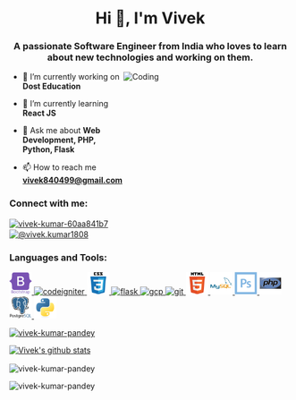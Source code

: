 <h1 align="center">Hi 👋, I'm Vivek</h1>
<h3 align="center">A passionate Software Engineer from India who loves to learn about new technologies and working on them.</h3>

<img align="right" alt="Coding" width="300" height="300" src="https://www.logicwaves.in/images/6.gif">

- 🔭 I’m currently working on **Dost Education**

- 🌱 I’m currently learning **React JS**

- 💬 Ask me about **Web Development, PHP, Python, Flask**

- 📫 How to reach me **vivek840499@gmail.com**

<h3 align="left">Connect with me:</h3>
<p align="left">
<a href="https://linkedin.com/in/vivek-kumar-60aa841b7" target="blank"><img align="center" src="https://raw.githubusercontent.com/rahuldkjain/github-profile-readme-generator/master/src/images/icons/Social/linked-in-alt.svg" alt="vivek-kumar-60aa841b7" height="30" width="40" /></a>
<a href="https://medium.com/@vivek.kumar1808" target="blank"><img align="center" src="https://raw.githubusercontent.com/rahuldkjain/github-profile-readme-generator/master/src/images/icons/Social/medium.svg" alt="@vivek.kumar1808" height="30" width="40" /></a>
</p>

<h3 align="left">Languages and Tools:</h3>
<p align="left"> <a href="https://getbootstrap.com" target="_blank" rel="noreferrer"> <img src="https://raw.githubusercontent.com/devicons/devicon/master/icons/bootstrap/bootstrap-plain-wordmark.svg" alt="bootstrap" width="40" height="40"/> </a> <a href="https://codeigniter.com" target="_blank" rel="noreferrer"> <img src="https://cdn.worldvectorlogo.com/logos/codeigniter.svg" alt="codeigniter" width="40" height="40"/> </a> <a href="https://www.w3schools.com/css/" target="_blank" rel="noreferrer"> <img src="https://raw.githubusercontent.com/devicons/devicon/master/icons/css3/css3-original-wordmark.svg" alt="css3" width="40" height="40"/> </a> <a href="https://flask.palletsprojects.com/" target="_blank" rel="noreferrer"> <img src="https://www.vectorlogo.zone/logos/pocoo_flask/pocoo_flask-icon.svg" alt="flask" width="40" height="40"/> </a> <a href="https://cloud.google.com" target="_blank" rel="noreferrer"> <img src="https://www.vectorlogo.zone/logos/google_cloud/google_cloud-icon.svg" alt="gcp" width="40" height="40"/> </a> <a href="https://git-scm.com/" target="_blank" rel="noreferrer"> <img src="https://www.vectorlogo.zone/logos/git-scm/git-scm-icon.svg" alt="git" width="40" height="40"/> </a> <a href="https://www.w3.org/html/" target="_blank" rel="noreferrer"> <img src="https://raw.githubusercontent.com/devicons/devicon/master/icons/html5/html5-original-wordmark.svg" alt="html5" width="40" height="40"/> </a> <a href="https://www.mysql.com/" target="_blank" rel="noreferrer"> <img src="https://raw.githubusercontent.com/devicons/devicon/master/icons/mysql/mysql-original-wordmark.svg" alt="mysql" width="40" height="40"/> </a> <a href="https://www.photoshop.com/en" target="_blank" rel="noreferrer"> <img src="https://raw.githubusercontent.com/devicons/devicon/master/icons/photoshop/photoshop-line.svg" alt="photoshop" width="40" height="40"/> </a> <a href="https://www.php.net" target="_blank" rel="noreferrer"> <img src="https://raw.githubusercontent.com/devicons/devicon/master/icons/php/php-original.svg" alt="php" width="40" height="40"/> </a> <a href="https://www.postgresql.org" target="_blank" rel="noreferrer"> <img src="https://raw.githubusercontent.com/devicons/devicon/master/icons/postgresql/postgresql-original-wordmark.svg" alt="postgresql" width="40" height="40"/> </a> <a href="https://www.python.org" target="_blank" rel="noreferrer"> <img src="https://raw.githubusercontent.com/devicons/devicon/master/icons/python/python-original.svg" alt="python" width="40" height="40"/> </a> </p>

<p align="left"> <a href="https://github.com/ryo-ma/github-profile-trophy"><img src="https://github-profile-trophy.vercel.app/?username=vivek-kumar-pandey" alt="vivek-kumar-pandey" /></a> </p>


[![Vivek's github stats](https://github-readme-stats.vercel.app/api?username=vivek-kumar-pandey&amp;show_icons=true&amp;count_private=true&amp;line_height=24&amp; )](https://github.com/vivek-kumar-pandey/github-readme-stats)
 
<p><img align="center" src="https://github-readme-streak-stats.herokuapp.com/?user=vivek-kumar-pandey&" alt="vivek-kumar-pandey" /></p>

<p align="left"> <img src="https://komarev.com/ghpvc/?username=vivek-kumar-pandey&label=Profile%20views&color=0e75b6&style=flat" alt="vivek-kumar-pandey" /> </p>
